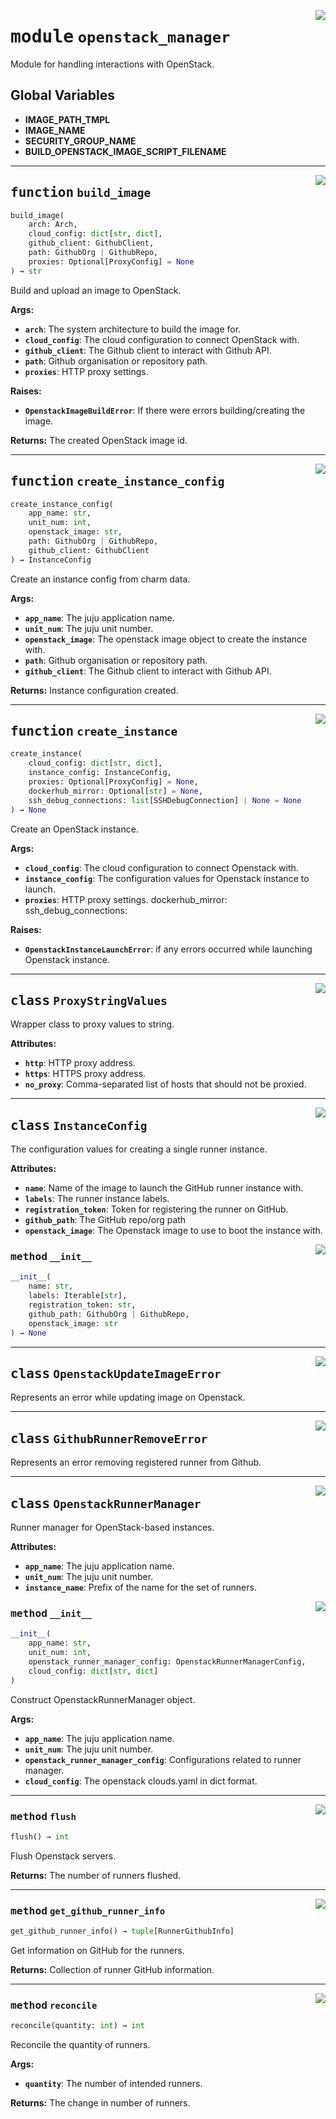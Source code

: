 <!-- markdownlint-disable -->

<a href="../src/openstack_cloud/openstack_manager.py#L0"><img align="right" style="float:right;" src="https://img.shields.io/badge/-source-cccccc?style=flat-square"></a>

# <kbd>module</kbd> `openstack_manager`
Module for handling interactions with OpenStack. 

**Global Variables**
---------------
- **IMAGE_PATH_TMPL**
- **IMAGE_NAME**
- **SECURITY_GROUP_NAME**
- **BUILD_OPENSTACK_IMAGE_SCRIPT_FILENAME**

---

<a href="../src/openstack_cloud/openstack_manager.py#L317"><img align="right" style="float:right;" src="https://img.shields.io/badge/-source-cccccc?style=flat-square"></a>

## <kbd>function</kbd> `build_image`

```python
build_image(
    arch: Arch,
    cloud_config: dict[str, dict],
    github_client: GithubClient,
    path: GithubOrg | GithubRepo,
    proxies: Optional[ProxyConfig] = None
) → str
```

Build and upload an image to OpenStack. 



**Args:**
 
 - <b>`arch`</b>:  The system architecture to build the image for. 
 - <b>`cloud_config`</b>:  The cloud configuration to connect OpenStack with. 
 - <b>`github_client`</b>:  The Github client to interact with Github API. 
 - <b>`path`</b>:  Github organisation or repository path. 
 - <b>`proxies`</b>:  HTTP proxy settings. 



**Raises:**
 
 - <b>`OpenstackImageBuildError`</b>:  If there were errors building/creating the image. 



**Returns:**
 The created OpenStack image id. 


---

<a href="../src/openstack_cloud/openstack_manager.py#L375"><img align="right" style="float:right;" src="https://img.shields.io/badge/-source-cccccc?style=flat-square"></a>

## <kbd>function</kbd> `create_instance_config`

```python
create_instance_config(
    app_name: str,
    unit_num: int,
    openstack_image: str,
    path: GithubOrg | GithubRepo,
    github_client: GithubClient
) → InstanceConfig
```

Create an instance config from charm data. 



**Args:**
 
 - <b>`app_name`</b>:  The juju application name. 
 - <b>`unit_num`</b>:  The juju unit number. 
 - <b>`openstack_image`</b>:  The openstack image object to create the instance with. 
 - <b>`path`</b>:  Github organisation or repository path. 
 - <b>`github_client`</b>:  The Github client to interact with Github API. 



**Returns:**
 Instance configuration created. 


---

<a href="../src/utilities.py#L452"><img align="right" style="float:right;" src="https://img.shields.io/badge/-source-cccccc?style=flat-square"></a>

## <kbd>function</kbd> `create_instance`

```python
create_instance(
    cloud_config: dict[str, dict],
    instance_config: InstanceConfig,
    proxies: Optional[ProxyConfig] = None,
    dockerhub_mirror: Optional[str] = None,
    ssh_debug_connections: list[SSHDebugConnection] | None = None
) → None
```

Create an OpenStack instance. 



**Args:**
 
 - <b>`cloud_config`</b>:  The cloud configuration to connect Openstack with. 
 - <b>`instance_config`</b>:  The configuration values for Openstack instance to launch. 
 - <b>`proxies`</b>:  HTTP proxy settings. dockerhub_mirror: ssh_debug_connections: 



**Raises:**
 
 - <b>`OpenstackInstanceLaunchError`</b>:  if any errors occurred while launching Openstack instance. 


---

<a href="../src/openstack_cloud/openstack_manager.py#L90"><img align="right" style="float:right;" src="https://img.shields.io/badge/-source-cccccc?style=flat-square"></a>

## <kbd>class</kbd> `ProxyStringValues`
Wrapper class to proxy values to string. 



**Attributes:**
 
 - <b>`http`</b>:  HTTP proxy address. 
 - <b>`https`</b>:  HTTPS proxy address. 
 - <b>`no_proxy`</b>:  Comma-separated list of hosts that should not be proxied. 





---

<a href="../src/openstack_cloud/openstack_manager.py#L203"><img align="right" style="float:right;" src="https://img.shields.io/badge/-source-cccccc?style=flat-square"></a>

## <kbd>class</kbd> `InstanceConfig`
The configuration values for creating a single runner instance. 



**Attributes:**
 
 - <b>`name`</b>:  Name of the image to launch the GitHub runner instance with. 
 - <b>`labels`</b>:  The runner instance labels. 
 - <b>`registration_token`</b>:  Token for registering the runner on GitHub. 
 - <b>`github_path`</b>:  The GitHub repo/org path 
 - <b>`openstack_image`</b>:  The Openstack image to use to boot the instance with. 

<a href="../<string>"><img align="right" style="float:right;" src="https://img.shields.io/badge/-source-cccccc?style=flat-square"></a>

### <kbd>method</kbd> `__init__`

```python
__init__(
    name: str,
    labels: Iterable[str],
    registration_token: str,
    github_path: GithubOrg | GithubRepo,
    openstack_image: str
) → None
```









---

<a href="../src/openstack_cloud/openstack_manager.py#L275"><img align="right" style="float:right;" src="https://img.shields.io/badge/-source-cccccc?style=flat-square"></a>

## <kbd>class</kbd> `OpenstackUpdateImageError`
Represents an error while updating image on Openstack. 





---

<a href="../src/openstack_cloud/openstack_manager.py#L497"><img align="right" style="float:right;" src="https://img.shields.io/badge/-source-cccccc?style=flat-square"></a>

## <kbd>class</kbd> `GithubRunnerRemoveError`
Represents an error removing registered runner from Github. 





---

<a href="../src/openstack_cloud/openstack_manager.py#L505"><img align="right" style="float:right;" src="https://img.shields.io/badge/-source-cccccc?style=flat-square"></a>

## <kbd>class</kbd> `OpenstackRunnerManager`
Runner manager for OpenStack-based instances. 



**Attributes:**
 
 - <b>`app_name`</b>:  The juju application name. 
 - <b>`unit_num`</b>:  The juju unit number. 
 - <b>`instance_name`</b>:  Prefix of the name for the set of runners. 

<a href="../src/openstack_cloud/openstack_manager.py#L514"><img align="right" style="float:right;" src="https://img.shields.io/badge/-source-cccccc?style=flat-square"></a>

### <kbd>method</kbd> `__init__`

```python
__init__(
    app_name: str,
    unit_num: int,
    openstack_runner_manager_config: OpenstackRunnerManagerConfig,
    cloud_config: dict[str, dict]
)
```

Construct OpenstackRunnerManager object. 



**Args:**
 
 - <b>`app_name`</b>:  The juju application name. 
 - <b>`unit_num`</b>:  The juju unit number. 
 - <b>`openstack_runner_manager_config`</b>:  Configurations related to runner manager. 
 - <b>`cloud_config`</b>:  The openstack clouds.yaml in dict format. 




---

<a href="../src/openstack_cloud/openstack_manager.py#L950"><img align="right" style="float:right;" src="https://img.shields.io/badge/-source-cccccc?style=flat-square"></a>

### <kbd>method</kbd> `flush`

```python
flush() → int
```

Flush Openstack servers. 



**Returns:**
  The number of runners flushed. 

---

<a href="../src/openstack_cloud/openstack_manager.py#L753"><img align="right" style="float:right;" src="https://img.shields.io/badge/-source-cccccc?style=flat-square"></a>

### <kbd>method</kbd> `get_github_runner_info`

```python
get_github_runner_info() → tuple[RunnerGithubInfo]
```

Get information on GitHub for the runners. 



**Returns:**
  Collection of runner GitHub information. 

---

<a href="../src/openstack_cloud/openstack_manager.py#L895"><img align="right" style="float:right;" src="https://img.shields.io/badge/-source-cccccc?style=flat-square"></a>

### <kbd>method</kbd> `reconcile`

```python
reconcile(quantity: int) → int
```

Reconcile the quantity of runners. 



**Args:**
 
 - <b>`quantity`</b>:  The number of intended runners. 



**Returns:**
 The change in number of runners. 


